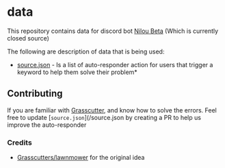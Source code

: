 # data

This repository contains data for discord bot [Nilou Beta](https://github.com/mailpakokok/Nilou-Sexo) (Which is currently closed source)

The following are description of data that is being used:

- [source.json](/source.json) - Is a list of auto-responder action for users that trigger a keyword to help them solve their problem*

## Contributing

If you are familiar with [Grasscutter](https://github.com/Grasscutters/Grasscutter), and know how to solve the errors. Feel free to update [`source.json`](/source.json by creating a PR to help us improve the auto-responder

### Credits
- [Grasscutters/lawnmower](https://github.com/Grasscutters/lawnmower/) for the original idea
